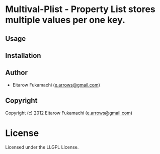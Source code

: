 # Multival-Plist - Property List stores multiple values per one key.

## Usage

## Installation

## Author

* Eitarow Fukamachi (e.arrows@gmail.com)

## Copyright

Copyright (c) 2012 Eitarow Fukamachi (e.arrows@gmail.com)

# License

Licensed under the LLGPL License.
